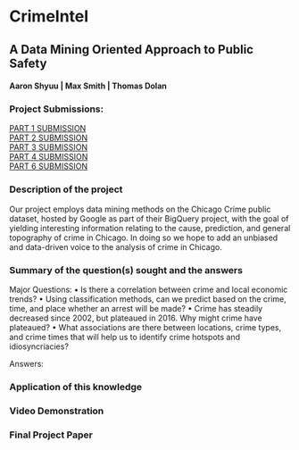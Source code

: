# CrimeIntel
## A Data Mining Oriented Approach to Public Safety
#### Aaron Shyuu | Max Smith | Thomas Dolan

### Project Submissions:
[PART 1 SUBMISSION](04_CrimeIntel_Part1.pdf)<br>
[PART 2 SUBMISSION](04_CrimeIntel_Part2.pdf)<br>
[PART 3 SUBMISSION](04_CrimeIntel_Part3.pdf)<br>
[PART 4 SUBMISSION](04_CrimeIntel_Part4.pdf)<br>
[PART 6 SUBMISSION](04_CrimeIntel_Part6.pdf)<br>

### Description of the project
Our project employs data mining methods on the Chicago Crime public dataset, hosted by Google as part of their BigQuery project, with the goal of yielding interesting information relating to the cause, prediction, and general topography of crime in Chicago. In doing so we hope to add an unbiased and data-driven voice to the analysis of crime in Chicago.  

### Summary of the question(s) sought and the answers

Major Questions:
•	Is there a correlation between crime and local economic trends?
•	Using classification methods, can we predict based on the crime, time, and place whether an arrest will be made?
•	Crime has steadily decreased since 2002, but plateaued in 2016. Why might crime have plateaued?
•	What associations are there between locations, crime types, and crime times that will help us to identify crime hotspots and idiosyncriacies?

Answers:


### Application of this knowledge




### Video Demonstration




### Final Project Paper





